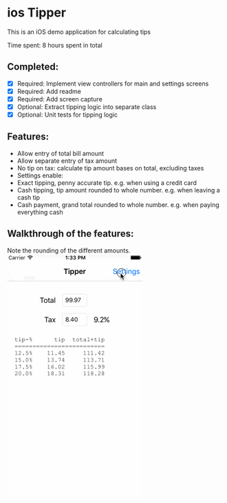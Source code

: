 ios Tipper
==============

This is an iOS demo application for calculating tips

Time spent: 8 hours spent in total

Completed:
---
 * [x] Required: Implement view controllers for main and settings screens
 * [x] Required: Add readme
 * [x] Required: Add screen capture
 * [x] Optional: Extract tipping logic into separate class
 * [x] Optional: Unit tests for tipping logic
 
Features:
---
 * Allow entry of total bill amount
 * Allow separate entry of tax amount
 * No tip on tax: calculate tip amount bases on total, excluding taxes
 * Settings enable:
  * Exact tipping, penny accurate tip. e.g. when using a credit card
  * Cash tipping, tip amount rounded to whole number. e.g. when leaving a cash tip
  * Cash payment, grand total rounded to whole number. e.g. when paying everything cash
 
Walkthrough of the features:
---
Note the rounding of the different amounts.
<img src="tipper.gif" />
